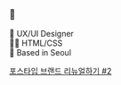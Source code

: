 ### 👋
🎨 UX/UI Designer <br>
👩‍💻 HTML/CSS <br>
📍 Based in Seoul <br>

[포스타입 브랜드 리뉴얼하기 #2](https://team.postype.com/post/6927368)

<!--
**bbaesungjin/bbaesungjin** is a ✨ _special_ ✨ repository because its `README.md` (this file) appears on your GitHub profile.

Here are some ideas to get you started:

- 🔭 I’m currently working on ...
- 🌱 I’m currently learning ...
- 👯 I’m looking to collaborate on ...
- 🤔 I’m looking for help with ...
- 💬 Ask me about ...
- 📫 How to reach me: ...
- 😄 Pronouns: ...
- ⚡ Fun fact: ...
-->
